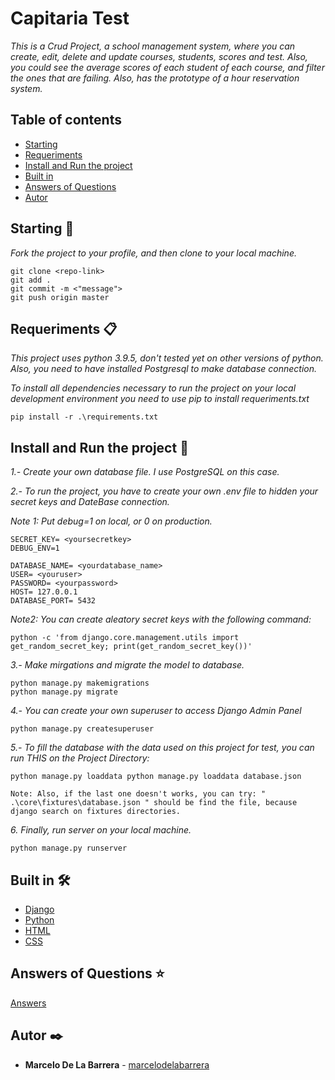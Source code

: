 # Capitaria Test

_This is a Crud Project, a school management system, where you can create, edit, delete and update courses, students, scores and test. Also, you could see the average scores of each student of each course, and filter the ones that are failing. Also, has the prototype of a hour reservation system._

## Table of contents

- [Starting](#starting-)
- [Requeriments](#requeriments-)
- [Install and Run the project](#Install-and-Run-the-project-)
- [Built in](#built-in-%EF%B8%8F)
- [Answers of Questions](#answers-of-questions-)
- [Autor](#autor-%EF%B8%8F)

## Starting 🚀

_Fork the project to your profile, and then clone to your local machine._

```
git clone <repo-link>
git add .
git commit -m <"message">
git push origin master
```

## Requeriments 📋

_This project uses python 3.9.5, don't tested yet on other versions of python._
_Also, you need to have installed Postgresql to make database connection._

_To install all dependencies necessary to run the project on your local development environment you need to use pip to install requeriments.txt_

```
pip install -r .\requirements.txt
```

## Install and Run the project 🔧

_1.- Create your own database file. I use PostgreSQL on this case._

_2.- To run the project, you have to create your own .env file to hidden your secret keys and DateBase connection._

_Note 1: Put debug=1 on local, or 0 on production._

```
SECRET_KEY= <yoursecretkey>
DEBUG_ENV=1

DATABASE_NAME= <yourdatabase_name>
USER= <youruser>
PASSWORD= <yourpassword>
HOST= 127.0.0.1
DATABASE_PORT= 5432
```

_Note2: You can create aleatory secret keys with the following command:_

```
python -c 'from django.core.management.utils import get_random_secret_key; print(get_random_secret_key())'
```

_3.- Make mirgations and migrate the model to database._

```
python manage.py makemigrations
python manage.py migrate
```

_4.- You can create your own superuser to access Django Admin Panel_

```
python manage.py createsuperuser
```

_5.- To fill the database with the data used on this project for test, you can run THIS on the Project Directory:_

```
python manage.py loaddata python manage.py loaddata database.json

Note: Also, if the last one doesn't works, you can try: " .\core\fixtures\database.json " should be find the file, because django search on fixtures directories.
```

_6. Finally, run server on your local machine._

```
python manage.py runserver
```

## Built in 🛠️

- [Django](http://www.djangoproject.com/)
- [Python](https://www.python.org/)
- [HTML](https://)
- [CSS](http://)

## Answers of Questions ⭐

[Answers](https://github.com/MarceloDeLaBarrera/test-capitaria/blob/master/Respuesta%20a%20preguntas.md)

## Autor ✒️

- **Marcelo De La Barrera** - [marcelodelabarrera](https://github.com/marcelodelabarrera)
